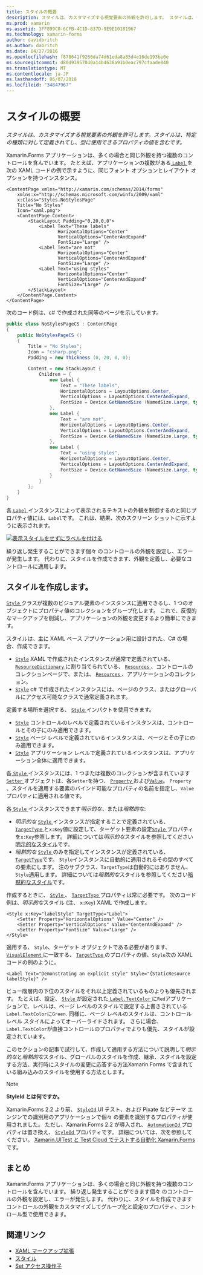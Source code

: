 ```yaml
---
title: スタイルの概要
description: スタイルは、カスタマイズする視覚要素の外観を許可します。 スタイルは、特定の種類に対して定義されてし、型に使用できるプロパティの値を含むです。
ms.prod: xamarin
ms.assetid: 3FF899C0-6CFB-4C1D-837D-9E9E10181967
ms.technology: xamarin-forms
author: davidbritch
ms.author: dabritch
ms.date: 04/27/2016
ms.openlocfilehash: f878641f9266da74d61eda8a85d4e16de193be0e
ms.sourcegitcommit: d80d93957040a14b4638a91b0eac797cfaade840
ms.translationtype: MT
ms.contentlocale: ja-JP
ms.lasthandoff: 06/07/2018
ms.locfileid: "34847967"
---
```

# <a name="introduction-to-styles"></a>スタイルの概要

_スタイルは、カスタマイズする視覚要素の外観を許可します。スタイルは、特定の種類に対して定義されてし、型に使用できるプロパティの値を含むです。_

Xamarin.Forms アプリケーションは、多くの場合と同じ外観を持つ複数のコントロールを含んでいます。 たとえば、アプリケーションの複数がある[ `Label` ](https://developer.xamarin.com/api/type/Xamarin.Forms.Label/)を次の XAML コードの例で示すように、同じフォント オプションとレイアウト オプションを持つインスタンス。

```xaml
<ContentPage xmlns="http://xamarin.com/schemas/2014/forms"
    xmlns:x="http://schemas.microsoft.com/winfx/2009/xaml"
    x:Class="Styles.NoStylesPage"
    Title="No Styles"
    Icon="xaml.png">
    <ContentPage.Content>
        <StackLayout Padding="0,20,0,0">
            <Label Text="These labels"
                   HorizontalOptions="Center"
                   VerticalOptions="CenterAndExpand"
                   FontSize="Large" />
            <Label Text="are not"
                   HorizontalOptions="Center"
                   VerticalOptions="CenterAndExpand"
                   FontSize="Large" />
            <Label Text="using styles"
                   HorizontalOptions="Center"
                   VerticalOptions="CenterAndExpand"
                   FontSize="Large" />
        </StackLayout>
    </ContentPage.Content>
</ContentPage>
```

次のコード例は、c# で作成された同等のページを示しています。

```csharp
public class NoStylesPageCS : ContentPage
{
    public NoStylesPageCS ()
    {
        Title = "No Styles";
        Icon = "csharp.png";
        Padding = new Thickness (0, 20, 0, 0);

        Content = new StackLayout {
            Children = {
                new Label {
                    Text = "These labels",
                    HorizontalOptions = LayoutOptions.Center,
                    VerticalOptions = LayoutOptions.CenterAndExpand,
                    FontSize = Device.GetNamedSize (NamedSize.Large, typeof(Label))
                },
                new Label {
                    Text = "are not",
                    HorizontalOptions = LayoutOptions.Center,
                    VerticalOptions = LayoutOptions.CenterAndExpand,
                    FontSize = Device.GetNamedSize (NamedSize.Large, typeof(Label))
                },
                new Label {
                    Text = "using styles",
                    HorizontalOptions = LayoutOptions.Center,
                    VerticalOptions = LayoutOptions.CenterAndExpand,
                    FontSize = Device.GetNamedSize (NamedSize.Large, typeof(Label))
                }
            }
        };
    }
}
```

各[ `Label` ](https://developer.xamarin.com/api/type/Xamarin.Forms.Label/)インスタンスによって表示されるテキストの外観を制御するのと同じプロパティ値には、`Label`です。 これは、結果、次のスクリーン ショットに示すように表示されます。

[![](introduction-images/no-styles.png "表示スタイルをせずにラベルを付ける")](introduction-images/no-styles-large.png#lightbox "スタイルせず外観にラベルを付ける")

繰り返し発生することができます個々 のコントロールの外観を設定し、エラーが発生します。 代わりに、スタイルを作成できます、外観を定義し、必要なコントロールに適用します。

## <a name="creating-a-style"></a>スタイルを作成します。

[ `Style` ](https://developer.xamarin.com/api/type/Xamarin.Forms.Style/)クラスが複数のビジュアル要素のインスタンスに適用できるし、1 つのオブジェクトにプロパティ値のコレクションをグループ化します。 これで、反復的なマークアップを削減し、アプリケーションの外観を変更するより簡単にできます。

スタイルは、主に XAML ベース アプリケーション用に設計された、C# の場合、作成できます。

- [`Style`](https://developer.xamarin.com/api/type/Xamarin.Forms.Style/) XAML で作成されたインスタンスが通常で定義されている、 [ `ResourceDictionary` ](https://developer.xamarin.com/api/type/Xamarin.Forms.ResourceDictionary/)に割り当てられている、 [ `Resources` ](https://developer.xamarin.com/api/property/Xamarin.Forms.VisualElement.Resources/) 、コントロールのコレクションページで、または、 [ `Resources` ](https://developer.xamarin.com/api/property/Xamarin.Forms.Application.Resources/) 、アプリケーションのコレクション。
- [`Style`](https://developer.xamarin.com/api/type/Xamarin.Forms.Style/) c# で作成されたインスタンスには、ページのクラス、またはグローバルにアクセス可能なクラスで通常定義されます。

定義する場所を選択する、 [ `Style` ](https://developer.xamarin.com/api/type/Xamarin.Forms.Style/)インパクトを使用できます。

- [`Style`](https://developer.xamarin.com/api/type/Xamarin.Forms.Style/) コントロールのレベルで定義されているインスタンスは、コントロールとその子にのみ適用できます。
- [`Style`](https://developer.xamarin.com/api/type/Xamarin.Forms.Style/) ページ レベルで定義されているインスタンスは、ページとその子にのみ適用できます。
- [`Style`](https://developer.xamarin.com/api/type/Xamarin.Forms.Style/) アプリケーション レベルで定義されているインスタンスは、アプリケーション全体に適用できます。

各[ `Style` ](https://developer.xamarin.com/api/type/Xamarin.Forms.Style/)インスタンスには、1 つまたは複数のコレクションが含まれています[ `Setter` ](https://developer.xamarin.com/api/type/Xamarin.Forms.Setter/)オブジェクトは、各`Setter`を持つ、 [ `Property` ](https://developer.xamarin.com/api/property/Xamarin.Forms.Setter.Property/)および[`Value`](https://developer.xamarin.com/api/property/Xamarin.Forms.Setter.Value/)。 `Property` 、スタイルを適用する要素のバインド可能なプロパティの名前を指定し、`Value`プロパティに適用される値です。

各[ `Style` ](https://developer.xamarin.com/api/type/Xamarin.Forms.Style/)インスタンスできます*明示的な*、または*暗黙的な*:

- *明示的な* [ `Style` ](https://developer.xamarin.com/api/type/Xamarin.Forms.Style/)インスタンスが指定することで定義されている、 [ `TargetType` ](https://developer.xamarin.com/api/property/Xamarin.Forms.Style.TargetType/)と`x:Key`値に設定して、ターゲット要素の設定[`Style` ](https://developer.xamarin.com/api/property/Xamarin.Forms.VisualElement.Style/)プロパティを`x:Key`参照します。 詳細については*明示的な*スタイルを参照してください[明示的なスタイル](~/xamarin-forms/user-interface/styles/explicit.md)です。
- *暗黙的な* [ `Style` ](https://developer.xamarin.com/api/type/Xamarin.Forms.Style/)のみを指定してインスタンスが定義されている、 [ `TargetType`](https://developer.xamarin.com/api/property/Xamarin.Forms.Style.TargetType/)です。 `Style`インスタンスに自動的に適用されるその型のすべての要素にします。 注のサブクラス、`TargetType`は自動的にはありません、`Style`適用します。 詳細については*暗黙的な*スタイルを参照してください[暗黙的なスタイル](~/xamarin-forms/user-interface/styles/implicit.md)です。

作成するときに、 [ `Style` ](https://developer.xamarin.com/api/type/Xamarin.Forms.Style/)、 [ `TargetType` ](https://developer.xamarin.com/api/property/Xamarin.Forms.Style.TargetType/)プロパティは常に必要です。 次のコード例は、*明示的な*スタイル (注、 `x:Key`) XAML で作成します。

```xaml
<Style x:Key="labelStyle" TargetType="Label">
    <Setter Property="HorizontalOptions" Value="Center" />
    <Setter Property="VerticalOptions" Value="CenterAndExpand" />
    <Setter Property="FontSize" Value="Large" />
</Style>
```

適用する、 `Style`、ターゲット オブジェクトである必要があります、 [ `VisualElement` ](https://developer.xamarin.com/api/type/Xamarin.Forms.VisualElement/)に一致する、 [ `TargetType` ](https://developer.xamarin.com/api/property/Xamarin.Forms.Style.TargetType/)のプロパティの値、`Style`次の XAML コードの例のように。

```xaml
<Label Text="Demonstrating an explicit style" Style="{StaticResource labelStyle}" />
```

ビュー階層内の下位のスタイルをそれ以上定義されているものよりも優先されます。 たとえば、設定、 [ `Style` ](https://developer.xamarin.com/api/type/Xamarin.Forms.Style/)が設定された[ `Label.TextColor` ](https://developer.xamarin.com/api/property/Xamarin.Forms.Label.TextColor/)に`Red`アプリケーションで、レベルは、ページ レベルのスタイルで設定する上書きされている`Label.TextColor`に`Green`. 同様に、ページ レベルのスタイルは、コントロール レベル スタイルによってオーバーライドされます。 さらに場合、`Label.TextColor`が直接コントロールのプロパティでよりも優先、スタイルが設定されています。

このセクションの記事で試行して、作成して適用する方法について説明して*明示的な*と*暗黙的な*スタイル、グローバルのスタイルを作成、継承、スタイルを設定する方法、実行時にスタイルの変更に応答する方法Xamarin.Forms で含まれている組み込みのスタイルを使用する方法とします。

> [!NOTE]
> **StyleId とは何ですか。**
>
> Xamarin.Forms 2.2 より前、 [ `StyleId` ](https://developer.xamarin.com/api/property/Xamarin.Forms.Element.StyleId/) UI テスト、および Pixate などテーマ エンジンでの識別用のアプリケーションで個々 の要素を識別するプロパティが使用されました。 ただし、Xamarin.Forms 2.2 が導入され、 [ `AutomationId` ](https://developer.xamarin.com/api/property/Xamarin.Forms.Element.AutomationId/)プロパティは置き換え、 [ `StyleId` ](https://developer.xamarin.com/api/property/Xamarin.Forms.Element.StyleId/)プロパティです。 詳細については、次を参照してください。 [Xamarin.UITest と Test Cloud でテストする自動化 Xamarin.Forms](~/xamarin-forms/deploy-test/uitest-and-test-cloud.md)です。

## <a name="summary"></a>まとめ

Xamarin.Forms アプリケーションは、多くの場合と同じ外観を持つ複数のコントロールを含んでいます。 繰り返し発生することができます個々 のコントロールの外観を設定し、エラーが発生します。 代わりに、スタイルを作成できますコントロールの外観をカスタマイズしてグループ化と設定のプロパティ、コントロール型で使用できます。


## <a name="related-links"></a>関連リンク

- [XAML マークアップ拡張](~/xamarin-forms/xaml/xaml-basics/xaml-markup-extensions.md)
- [スタイル](https://developer.xamarin.com/api/type/Xamarin.Forms.Style/)
- [Set アクセス操作子](https://developer.xamarin.com/api/type/Xamarin.Forms.Setter/)
